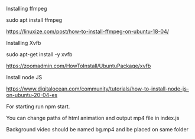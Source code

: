 

Installing ffmpeg

sudo apt install ffmpeg

https://linuxize.com/post/how-to-install-ffmpeg-on-ubuntu-18-04/


Installing Xvfb

sudo apt-get install -y xvfb


https://zoomadmin.com/HowToInstall/UbuntuPackage/xvfb



Install node JS

https://www.digitalocean.com/community/tutorials/how-to-install-node-js-on-ubuntu-20-04-es

For starting run npm start.

You can change paths of html animation and output mp4 file in index.js

Background video should be named bg.mp4 and be placed on same folder
